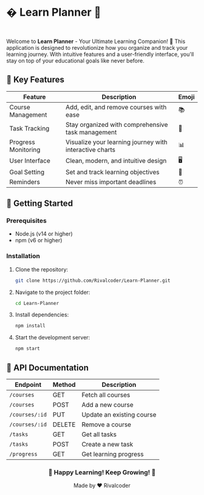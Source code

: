 # � Learn Planner 🚀

<br>

Welcome to **Learn Planner** - Your Ultimate Learning Companion! 🎯 This application is designed to revolutionize how you organize and track your learning journey. With intuitive features and a user-friendly interface, you'll stay on top of your educational goals like never before.

## 🌟 Key Features

| Feature | Description | Emoji |
|---------|-------------|-------|
| Course Management | Add, edit, and remove courses with ease | 📚 |
| Task Tracking | Stay organized with comprehensive task management | 📌 |
| Progress Monitoring | Visualize your learning journey with interactive charts | 📊 |
| User Interface | Clean, modern, and intuitive design | 🖥️ |
| Goal Setting | Set and track learning objectives | 🎯 |
| Reminders | Never miss important deadlines | ⏰ |

## 🚀 Getting Started

### Prerequisites
- Node.js (v14 or higher)
- npm (v6 or higher)

### Installation

1. Clone the repository:
   ```bash
   git clone https://github.com/Rivalcoder/Learn-Planner.git
   ```

2. Navigate to the project folder:
   ```bash
   cd Learn-Planner
   ```

3. Install dependencies:
   ```bash
   npm install
   ```

4. Start the development server:
   ```bash
   npm start
   ```

## 📡 API Documentation

| Endpoint | Method | Description |
|----------|--------|-------------|
| `/courses` | GET | Fetch all courses |
| `/courses` | POST | Add a new course |
| `/courses/:id` | PUT | Update an existing course |
| `/courses/:id` | DELETE | Remove a course |
| `/tasks` | GET | Get all tasks |
| `/tasks` | POST | Create a new task |
| `/progress` | GET | Get learning progress |

<div align="center">
  <h3>🌟 Happy Learning! Keep Growing! 🚀</h3>
  <p>Made by ❤️ Rivalcoder</p>
</div>


